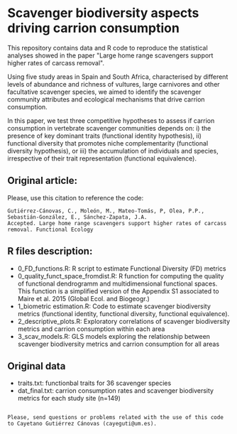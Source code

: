 # Scavenger biodiversity aspects driving carrion consumption
This repository contains data and R code to reproduce the statistical analyses showed in the paper "Large home range scavengers support higher rates of carcass removal". 

Using five study areas in Spain and South Africa, characterised by different levels of abundance and richness of vultures, large carnivores and other facultative scavenger species, we aimed to identify the scavenger community attributes and ecological mechanisms that drive carrion consumption.

In this paper, we test three competitive hypotheses to assess if carrion consumption in vertebrate scavenger communities depends on: i) the presence of key dominant traits (functional identity hypothesis), ii) functional diversity that promotes niche complementarity (functional diversity hypothesis), or iii) the accumulation of individuals and species, irrespective of their trait representation (functional equivalence).

## Original article:

Please, use this citation to reference the code:

```
Gutiérrez-Cánovas, C., Moleón, M., Mateo-Tomás, P, Olea, P.P., Sebastián-González, E., Sánchez-Zapata, J.A. 
Accepted. Large home range scavengers support higher rates of carcass removal. Functional Ecology
```

## R files description:

* 0_FD_functions.R: R script to estimate Functional Diversity (FD) metrics
* 0_quality_funct_space_fromdist.R: R function for computing the quality of functional dendrogramm and multidimensional functional spaces. This function is a simplified version of the Appendix S1 associated to Maire et al. 2015 (Global Ecol. and Biogeogr.)
* 1_biometric estimation.R: Code to estimate scavenger biodiversity metrics (functional identity, functional diversity, functional equivalence).
* 2_descriptive_plots.R: Exploratory correlations of scavenger biodiversity metrics and carrion consumption within each area
* 3_scav_models.R: GLS models exploring the relationship between scavenger biodiversity metrics and carrion consumption for all areas

## Original data
* traits.txt: functionbal traits for 36 scavenger species
* dat_final.txt: carrion consumption rates and scavenger biodiversity metrics for each study site (n=149)


```

Please, send questions or problems related with the use of this code to Cayetano Gutiérrez Cánovas (cayeguti@um.es).

